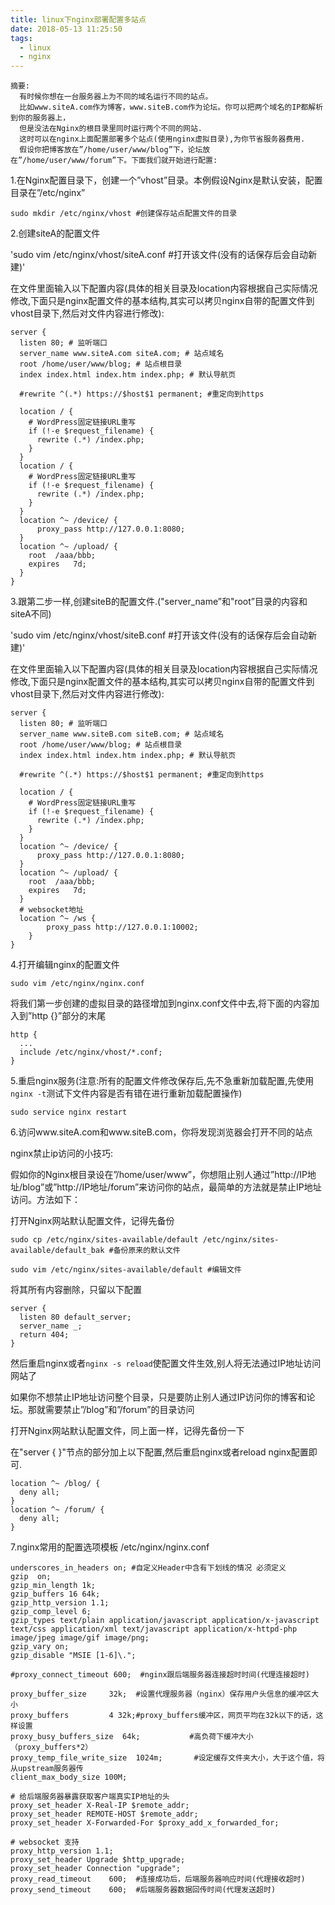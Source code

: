 ```yaml
---
title: linux下nginx部署配置多站点
date: 2018-05-13 11:25:50
tags:
  - linux
  - nginx
---
```


    摘要:
      有时候你想在一台服务器上为不同的域名运行不同的站点。
      比如www.siteA.com作为博客，www.siteB.com作为论坛。你可以把两个域名的IP都解析到你的服务器上，
      但是没法在Nginx的根目录里同时运行两个不同的网站.
      这时可以在nginx上面配置部署多个站点(使用nginx虚拟目录),为你节省服务器费用.
      假设你把博客放在”/home/user/www/blog”下，论坛放在”/home/user/www/forum”下。下面我们就开始进行配置:

1.在Nginx配置目录下，创建一个”vhost”目录。本例假设Nginx是默认安装，配置目录在”/etc/nginx”

`sudo mkdir /etc/nginx/vhost #创建保存站点配置文件的目录`

2.创建siteA的配置文件

'sudo vim /etc/nginx/vhost/siteA.conf #打开该文件(没有的话保存后会自动新建)'

在文件里面输入以下配置内容(具体的相关目录及location内容根据自己实际情况修改,下面只是nginx配置文件的基本结构,其实可以拷贝nginx自带的配置文件到vhost目录下,然后对文件内容进行修改):

    server {
      listen 80; # 监听端口
      server_name www.siteA.com siteA.com; # 站点域名
      root /home/user/www/blog; # 站点根目录
      index index.html index.htm index.php; # 默认导航页

      #rewrite ^(.*) https://$host$1 permanent; #重定向到https

      location / {
        # WordPress固定链接URL重写
        if (!-e $request_filename) {
          rewrite (.*) /index.php;
        }
      }
      location / {
        # WordPress固定链接URL重写
        if (!-e $request_filename) {
          rewrite (.*) /index.php;
        }
      }
      location ^~ /device/ {
    	  proxy_pass http://127.0.0.1:8080;
      }
      location ^~ /upload/ {  
        root  /aaa/bbb;
        expires   7d;
      }
    }

3.跟第二步一样,创建siteB的配置文件.("server_name”和"root”目录的内容和siteA不同)

'sudo vim /etc/nginx/vhost/siteB.conf #打开该文件(没有的话保存后会自动新建)'

在文件里面输入以下配置内容(具体的相关目录及location内容根据自己实际情况修改,下面只是nginx配置文件的基本结构,其实可以拷贝nginx自带的配置文件到vhost目录下,然后对文件内容进行修改):

    server {
      listen 80; # 监听端口
      server_name www.siteB.com siteB.com; # 站点域名
      root /home/user/www/blog; # 站点根目录
      index index.html index.htm index.php; # 默认导航页

      #rewrite ^(.*) https://$host$1 permanent; #重定向到https

      location / {
        # WordPress固定链接URL重写
        if (!-e $request_filename) {
          rewrite (.*) /index.php;
        }
      }
      location ^~ /device/ {
    	  proxy_pass http://127.0.0.1:8080;
      }
      location ^~ /upload/ {  
        root  /aaa/bbb;
        expires   7d;
      }
      # websocket地址
      location ^~ /ws {
		    proxy_pass http://127.0.0.1:10002;
	    }
    }

4.打开编辑nginx的配置文件

`sudo vim /etc/nginx/nginx.conf`

将我们第一步创建的虚拟目录的路径增加到nginx.conf文件中去,将下面的内容加入到”http {}”部分的末尾

    http {
      ...
      include /etc/nginx/vhost/*.conf;
    }

5.重启nginx服务(注意:所有的配置文件修改保存后,先不急重新加载配置,先使用`nginx -t`测试下文件内容是否有错在进行重新加载配置操作)

`sudo service nginx restart`

6.访问www.siteA.com和www.siteB.com，你将发现浏览器会打开不同的站点

nginx禁止ip访问的小技巧:

假如你的Nginx根目录设在”/home/user/www”，你想阻止别人通过”http://IP地址/blog”或”http://IP地址/forum”来访问你的站点，最简单的方法就是禁止IP地址访问。方法如下：

打开Nginx网站默认配置文件，记得先备份

`sudo cp /etc/nginx/sites-available/default /etc/nginx/sites-available/default_bak #备份原来的默认文件`

`sudo vim /etc/nginx/sites-available/default #编辑文件`

将其所有内容删除，只留以下配置

    server {
      listen 80 default_server;
      server_name _;
      return 404;
    }

然后重启nginx或者`nginx -s reload`使配置文件生效,别人将无法通过IP地址访问网站了

如果你不想禁止IP地址访问整个目录，只是要防止别人通过IP访问你的博客和论坛。那就需要禁止”/blog”和”/forum”的目录访问

打开Nginx网站默认配置文件，同上面一样，记得先备份一下

在"server { }"节点的部分加上以下配置,然后重启nginx或者reload nginx配置即可.

    location ^~ /blog/ {
      deny all;
    }
    location ^~ /forum/ {
      deny all;
    }

7.nginx常用的配置选项模板
    /etc/nginx/nginx.conf

    underscores_in_headers on; #自定义Header中含有下划线的情况 必须定义
    gzip  on;
    gzip_min_length 1k;
    gzip_buffers 16 64k;
    gzip_http_version 1.1;
    gzip_comp_level 6;
    gzip_types text/plain application/javascript application/x-javascript text/css application/xml text/javascript application/x-httpd-php image/jpeg image/gif image/png;
    gzip_vary on;
    gzip_disable "MSIE [1-6]\.";

    #proxy_connect_timeout 600;  #nginx跟后端服务器连接超时时间(代理连接超时)
    
    proxy_buffer_size     32k;  #设置代理服务器（nginx）保存用户头信息的缓冲区大小
    proxy_buffers         4 32k;#proxy_buffers缓冲区，网页平均在32k以下的话，这样设置
    proxy_busy_buffers_size  64k;           #高负荷下缓冲大小（proxy_buffers*2）
    proxy_temp_file_write_size  1024m;       #设定缓存文件夹大小，大于这个值，将从upstream服务器传
    client_max_body_size 100M;

    # 给后端服务器暴露获取客户端真实IP地址的头
    proxy_set_header X-Real-IP $remote_addr;
    proxy_set_header REMOTE-HOST $remote_addr;
    proxy_set_header X-Forwarded-For $proxy_add_x_forwarded_for;

    # websocket 支持
    proxy_http_version 1.1;
    proxy_set_header Upgrade $http_upgrade;
    proxy_set_header Connection "upgrade";
    proxy_read_timeout    600;  #连接成功后，后端服务器响应时间(代理接收超时)
    proxy_send_timeout    600;  #后端服务器数据回传时间(代理发送超时)
